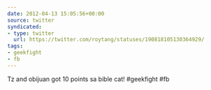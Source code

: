 ```yaml
---
date: 2012-04-13 15:05:56+00:00
source: twitter
syndicated:
- type: twitter
  url: https://twitter.com/roytang/statuses/190818105130364929/
tags:
- geekfight
- fb
---
```


Tz and obijuan got 10 points sa bible cat! #geekfight #fb